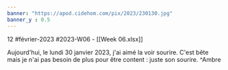 ```yaml
---
banner: "https://apod.cidehom.com/pix/2023/230130.jpg"
banner_y : 0.5
---
```

12 #février-2023 #2023-W06 - [[Week 06.xlsx]]


Aujourd'hui, le lundi 30 janvier 2023, j'ai aimé la voir sourire. C'est bête mais je n'ai pas besoin de plus pour être content : juste son sourire. ^Ambre